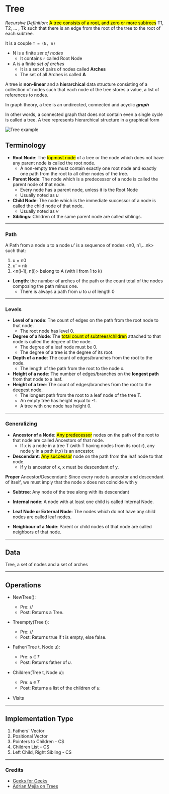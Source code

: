 # Tree
_Recursive Definition_: <mark>A tree consists of a root, 
and zero or more subtrees</mark> T1, T2, … , Tk such that there is an edge 
from the root of the tree to the root of each subtree.

It is a couple `T = (N, A)`</mark>
* N is a finite _set of nodes_
  * It contains `r` called Root Node
* A is a finite _set of arches_
  * It is a set of pairs of nodes called **Arches** 
  * The set of all Arches is called **A** 

A tree is **non-linear** and a **hierarchical** data structure consisting of a collection of nodes such that each node 
of the tree stores a value, a list of references to nodes.

In graph theory, a tree is an undirected, connected and acyclic ***graph***

In other words, a connected graph that does not contain even a single cycle is called a tree. 
A tree represents hierarchical structure in a graphical form

![Tree example](https://github.com/PayThePizzo/ASD/blob/main/Resources/tree-parts.jpg?raw=TRUE)

## Terminology

* **Root Node**: The <mark>topmost node</mark> of a tree or the node which does not have any parent node is called the root node.
  * A non-empty tree must contain exactly one root node and exactly one path from the root to all other nodes of the tree.
* **Parent Node**: The node which is a predecessor of a node is called the parent node of that node. 
  * Every node has a parent node, unless it is the Root Node
  * Usually noted as *u* 
* **Child Node**: The node which is the immediate successor of a node is called the child node of that node.
  * Usually noted as *v* 
* **Siblings**: Children of the same parent node are called siblings.

---
### Path
A Path from a node *u* to a node *u'* is a sequence of nodes <n0, n1,...nk> such that:
1. u = n0 
2. u' = nk
3. <n(i-1), n(i)> belong to A  (with i from 1 to k) 

* **Length**: the number of arches of the path or the count total of the nodes composing the path minus one.
  * There is always a path from *u* to *u* of length 0

---
### Levels

* **Level of a node**: The count of edges on the path from the root node to that node.
  * The root node has level 0.
* **Degree of a Node**: The <mark>total count of subtrees/children</mark> attached to that node is called the degree of the node. 
  * The degree of a leaf node must be 0. 
  * The degree of a tree is the degree of its root.
* **Depth of a node**: The count of edges/branches from the root to the node.
  * The length of the path from the root to the node x.
* **Height of a node**: The number of edges/branches on the **longest path** from that node to a leaf.
* **Height of a tree**: The count of edges/branches from the root to the deepest node.
  * The longest path from the root to a leaf node of the tree T.
  * An empty tree has height equal to -1.
  * A tree with one node has height 0.

---
### Generalizing

* **Ancestor of a Node**: <mark>Any predecessor</mark> nodes on the path of the root to that node are called Ancestors of that node. 
  * If x is a node in a tree T (with T having nodes from its root r), any node y in a path (r,x) is an ancestor.
* **Descendant**: <mark>Any successor</mark> node on the path from the leaf node to that node.
  * If y is ancestor of x, x must be descendant of y.

**Proper** Ancestor/Descendant: Since every node is ancestor and descendant of itself, 
we must imply that the node x does not coincide with y 

* **Subtree**: Any node of the tree along with its descendant

* **Internal node**: A node with at least one child is called Internal Node. 
* **Leaf Node or External Node**: The nodes which do not have any child nodes are called leaf nodes.
* **Neighbour of a Node**: Parent or child nodes of that node are called neighbors of that node. 

---
## Data
Tree, a set of nodes and a set of arches

---
## Operations
* NewTree():
  * Pre: //
  * Post: Returns a Tree.

* Treempty(Tree t):
  * Pre: //
  * Post: Returns true if t is empty, else false.

* Father(Tree t, Node u):
  * Pre: 𝑢 ∈ 𝑇 
  * Post: Returns father of 𝑢.
  
* Children(Tree t, Node u):
  * Pre: 𝑢 ∈ 𝑇 
  * Post: Returns a list of the children of 𝑢.
  
* Visits 

---
## Implementation Type
1. Fathers' Vector
2. Positional Vector
3. Pointers to Children - CS
4. Children List - CS
5. Left Child, Right Sibling - CS

---
### Credits
* [Geeks for Geeks](https://www.geeksforgeeks.org/)
* [Adrian Mejia on Trees](https://adrianmejia.com/data-structures-for-beginners-trees-binary-search-tree-tutorial/)
